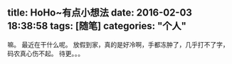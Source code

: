 title: HoHo~有点小想法
date: 2016-02-03 18:38:58
tags: [随笔]
categories: "个人"
---
嘛。
最近在干什么呢。
放假到家，真的是好冷啊，手都冻肿了，几乎打不了字，码农真心伤不起。
待更。。。
